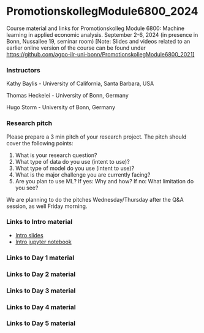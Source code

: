 # PromotionskollegModule6800_2024
Course material and links for Promotionskolleg Module 6800: Machine learning in applied economic analysis.
September 2-6, 2024 (in presence in Bonn, Nussallee 19, seminar room)
[Note: Slides and videos related to an earlier online version of the course can be found under https://github.com/agpo-ilr-uni-bonn/PromotionskollegModule6800_2021]

### Instructors 

Kathy Baylis - University of California, Santa Barbara, USA

Thomas Heckelei - University of Bonn, Germany

Hugo Storm - University of Bonn, Germany




### Research pitch 
Please prepare a 3 min pitch of your research project. The pitch should cover the following points:
1) What is your research question?
2) What type of data do you use (intent to use)?
3) What type of model do you use (intent to use)?
4) What is the major challenge you are currently facing?
5) Are you plan to use ML? If yes: Why and how? If no: What limitation do you see?

We are planning to do the pitches Wednesday/Thursday after the Q&A session, as well Friday morning. 

### Links to Intro material

- [Intro slides](https://docs.google.com/presentation/d/1aVcb1Z79EfP40OSRUQVVPKAs6yQMU1CUst0kM4mBZ_o/edit?usp=sharing)
- [Intro jupyter notebook](https://github.com/agpo-ilr-uni-bonn/PromotionskollegModule6800_2024/blob/master/labIntro.ipynb)

### Links to Day 1 material 
<!--
- [Day 1 slides](https://docs.google.com/presentation/d/1UYPwY2hDg79Sx7P2cIcGaPx2HlO5oUQBismQ-1YZrgE/edit?usp=sharing)
- [Day 1 jupyter notebook for lecture and lab](https://github.com/agpo-ilr-uni-bonn/PromotionskollegModule6800_2024/blob/master/6800_Day1.ipynb)
-->

### Links to Day 2 material 
<!--
- [Day 2 slides](https://docs.google.com/presentation/d/1cD7LIkgs0H_XolSquAmdrlGRTDVui7ATPAFAAzNfwc8/edit?usp=sharing)
- [Day 2 jupyter notebook for lecture and lab](https://github.com/agpo-ilr-uni-bonn/PromotionskollegModule6800_2024/blob/master/6800_Day2.ipynb)
-->

### Links to Day 3 material 
<!--
- [Day 3a slides - Interpretation part II, Shapley values and other approaches](https://docs.google.com/presentation/d/1UTMuEkMTex5DBLUB_4oY_-rfE9qcbH1W9WkDXz0JosQ/edit?usp=sharing)
- [Day 3b slides - Neural Networks (also include part of day 4 slides)](https://docs.google.com/presentation/d/1ORtS9uOrAFfY834XzAIfKBT8oFZje8dzHdrX9UYbRNI/edit?usp=sharing)
- [Day 3-4 jupyter notebook for lecture and lab](https://github.com/agpo-ilr-uni-bonn/PromotionskollegModule6800_2024/blob/master/6800_Day3-4.ipynb)

-->

### Links to Day 4 material 
<!--
- [Day 4a slides - Neural Networks (same as day 3)](https://docs.google.com/presentation/d/1ORtS9uOrAFfY834XzAIfKBT8oFZje8dzHdrX9UYbRNI/edit?usp=sharing)
- [Day 4b slides - ML and causal analysis (also include part of day 5 slides)](https://docs.google.com/presentation/d/1ORtS9uOrAFfY834XzAIfKBT8oFZje8dzHdrX9UYbRNI/edit?usp=sharing)
- [Day 4-5 jupyter notebook for lecture and lab](https://github.com/agpo-ilr-uni-bonn/PromotionskollegModule6800_2024/blob/master/6800_Day4-5.ipynb)
-[Example notebook of Lasso Double selection](https://github.com/agpo-ilr-uni-bonn/PromotionskollegModule6800_2024/blob/master/Example_LassoDoubleSelection.ipynb)
-->

### Links to Day 5 material 
<!--
- [Day 5 slides - ML and causal analysis (same as day 4b)](https://docs.google.com/presentation/d/1ORtS9uOrAFfY834XzAIfKBT8oFZje8dzHdrX9UYbRNI/edit?usp=sharing)
- [Day 4-5 jupyter notebook for lecture and lab](https://github.com/agpo-ilr-uni-bonn/PromotionskollegModule6800_2024/blob/master/6800_Day4-5.ipynb)
-->

